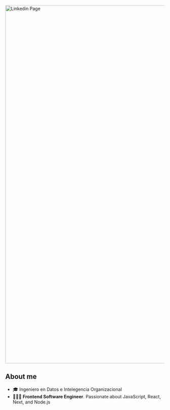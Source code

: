 <!--
**marcosd59/marcosd59** is a ✨ _special_ ✨ repository because its `README.md` (this file) appears on your GitHub profile.

Here are some ideas to get you started:

- 🔭 I’m currently working on ...
- 🌱 I’m currently learning ...
- 👯 I’m looking to collaborate on ...
- 🤔 I’m looking for help with ...
- 💬 Ask me about ...
- 📫 How to reach me: ...
- 😄 Pronouns: ...
- ⚡ Fun fact: ...
-->

<img width="1128" alt="Linkedin Page" src="https://github.com/marcosd59/marcosd59/blob/main/img/Professional%20LinkedIn%20Banner.png?raw=true">

## About me

- 🎓 Ingeniero en Datos e Intelegencia Organizacional
- 👨🏻‍💻 **Frontend Software Engineer**. Passionate about JavaScript, React, Next, and Node.js
